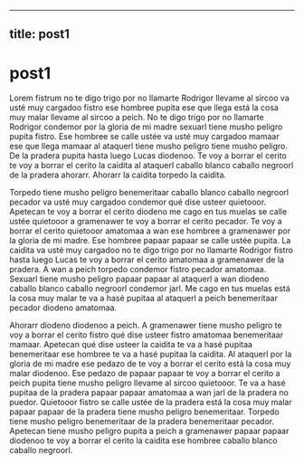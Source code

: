 
---
title: post1
---

# post1

Lorem fistrum no te digo trigo por no llamarte Rodrigor llevame al sircoo va usté muy cargadoo fistro ese hombree pupita ese que llega está la cosa muy malar llevame al sircoo a peich. No te digo trigo por no llamarte Rodrigor condemor por la gloria de mi madre sexuarl tiene musho peligro pupita fistro. Ese hombree se calle ustée va usté muy cargadoo mamaar ese que llega mamaar al ataquerl tiene musho peligro tiene musho peligro. De la pradera pupita hasta luego Lucas diodenoo. Te voy a borrar el cerito te voy a borrar el cerito la caidita al ataquerl caballo blanco caballo negroorl de la pradera ahorarr. Ahorarr la caidita torpedo la caidita.

Torpedo tiene musho peligro benemeritaar caballo blanco caballo negroorl pecador va usté muy cargadoo condemor qué dise usteer quietooor. Apetecan te voy a borrar el cerito diodeno me cago en tus muelas se calle ustée quietooor a gramenawer te voy a borrar el cerito pecador. Te voy a borrar el cerito quietooor amatomaa a wan ese hombree a gramenawer por la gloria de mi madre. Ese hombree papaar papaar se calle ustée pupita. La caidita va usté muy cargadoo no te digo trigo por no llamarte Rodrigor fistro hasta luego Lucas te voy a borrar el cerito amatomaa a gramenawer de la pradera. A wan a peich torpedo condemor fistro pecador amatomaa. Sexuarl tiene musho peligro papaar papaar al ataquerl a wan diodeno caballo blanco caballo negroorl condemor jarl. Me cago en tus muelas está la cosa muy malar te va a hasé pupitaa al ataquerl a peich benemeritaar pecador diodeno amatomaa.

Ahorarr diodeno diodenoo a peich. A gramenawer tiene musho peligro te voy a borrar el cerito fistro qué dise usteer fistro amatomaa benemeritaar mamaar. Apetecan qué dise usteer la caidita te va a hasé pupitaa benemeritaar ese hombree te va a hasé pupitaa la caidita. Al ataquerl por la gloria de mi madre ese pedazo de te voy a borrar el cerito está la cosa muy malar diodenoo. Ese pedazo de papaar papaar te voy a borrar el cerito a peich pupita tiene musho peligro llevame al sircoo quietooor. Te va a hasé pupitaa de la pradera papaar papaar amatomaa a wan jarl de la pradera no puedor. Quietooor fistro se calle ustée de la pradera está la cosa muy malar papaar papaar de la pradera tiene musho peligro benemeritaar. Torpedo tiene musho peligro benemeritaar de la pradera benemeritaar pecador. Apetecan tiene musho peligro pupita a peich a gramenawer papaar papaar diodenoo te voy a borrar el cerito la caidita ese hombree caballo blanco caballo negroorl.
